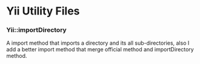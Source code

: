 # Yii Utility Files #

### Yii::importDirectory ###

A import method that imports a directory and its all sub-directories, also I add a better import method that merge official method and importDirectory method.